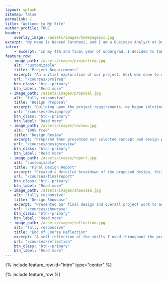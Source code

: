 ```yaml
---
layout: splash
sitemap: false
permalink: /
title: "Welcome to My Site"
author_profile: TRUE
header: 
    overlay_image: /assets/images/homepagepic.jpg
excerpt: "My name is Naveed Farahani, and I am a Business Analyst at Deloitte. I am also a Chemical Engineering graduate from the University of Toronto. I am currently looking for professional opportunities to align my career on the path of tackling climate change. You can read my resume [here](https://naveedfarahani.github.io/resume) or can email me."
intro: 
    - excerpt: 'In my 4th and final year of undergrad, I decided to take part in UofTs Multidisciplinary Capstone Design course (APS490Y). As part of a team of 6 Chemical and Mechanical engineering students, we were tasked with designing a portable human powered water purification device for the Canadian disaster relief charity, GlobalMedic. You can read more [here!](https://naveedfarahani.github.io/courses/capstoneintro)'
feature_row:
  - image_path: /assets/images/projectreq.jpg
    alt: "customizable"
    title: "Project Requirements"
    excerpt: "An initial exploration of our project. Work was done to define our scope, this included understanding the service environment/stakeholders, and detailing functions, objectives, constraints of any design."
    url: "/courses/projreq"
    btn_class: "btn--primary"
    btn_label: "Read more"
  - image_path: /assets/images/proposal.jpg
    alt: "fully responsive"
    title: "Design Proposal"
    excerpt: "Building upon the project requirements, we began solution ideation. Alternative designs were brainstormed before evaluations against objectives resulted in choosing the best design to continue with going forward."
    url: "/courses/designprop"
    btn_class: "btn--primary"
    btn_label: "Read more"
  - image_path: /assets/images/review.jpg
    alt: "100% free"
    title: "Design Review"
    excerpt: "Prepared then presented our selected concept and design process to our client and project supervisor with the purpose of receiving a go/no go decision."
    url: "/courses/designreview"
    btn_class: "btn--primary"
    btn_label: "Read more"  
  - image_path: /assets/images/report.jpg
    alt: "customizable"
    title: "Final Design Report"
    excerpt: "Created a detailed breakdown of the proposed design, this included bill of materials, safety, ergonomics, lifecycle assessments, instruction manuals, and economic analyses."
    url: "/courses/finalreport"
    btn_class: "btn--primary"
    btn_label: "Read more"
  - image_path: /assets/images/showcase.jpg
    alt: "fully responsive"
    title: "Design Showcase"
    excerpt: "Presented our final design and overall project work to an audience."
    url: "/courses/showcase"
    btn_class: "btn--primary"
    btn_label: "Read more"
  - image_path: /assets/images/reflection.jpg
    alt: "fully responsive"
    title: "End of Course Reflection"
    excerpt: "A self reflection of the skills I used throughout the project, and the experience I gained."
    url: "/courses/reflection"
    btn_class: "btn--primary"
    btn_label: "Read more"
---
```


{% include feature_row id="intro" type="center" %}

{% include feature_row %}
